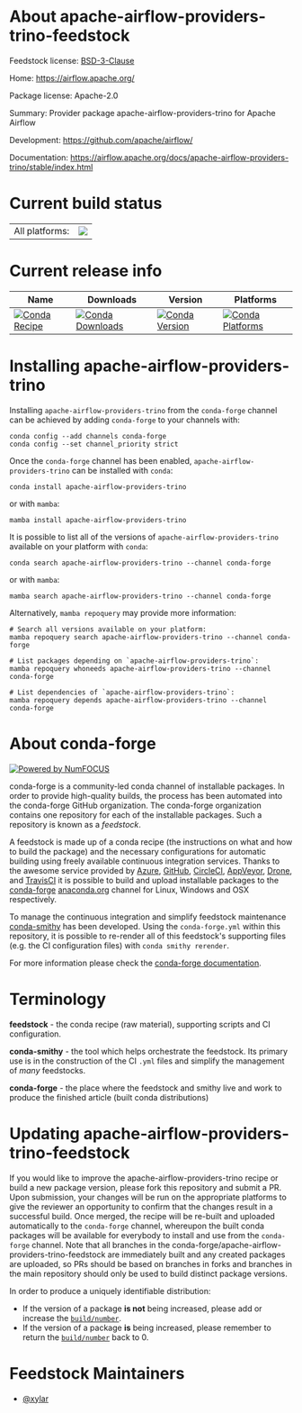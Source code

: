 About apache-airflow-providers-trino-feedstock
==============================================

Feedstock license: [BSD-3-Clause](https://github.com/conda-forge/apache-airflow-providers-trino-feedstock/blob/main/LICENSE.txt)

Home: https://airflow.apache.org/

Package license: Apache-2.0

Summary: Provider package apache-airflow-providers-trino for Apache Airflow

Development: https://github.com/apache/airflow/

Documentation: https://airflow.apache.org/docs/apache-airflow-providers-trino/stable/index.html

Current build status
====================


<table><tr><td>All platforms:</td>
    <td>
      <a href="https://dev.azure.com/conda-forge/feedstock-builds/_build/latest?definitionId=13334&branchName=main">
        <img src="https://dev.azure.com/conda-forge/feedstock-builds/_apis/build/status/apache-airflow-providers-trino-feedstock?branchName=main">
      </a>
    </td>
  </tr>
</table>

Current release info
====================

| Name | Downloads | Version | Platforms |
| --- | --- | --- | --- |
| [![Conda Recipe](https://img.shields.io/badge/recipe-apache--airflow--providers--trino-green.svg)](https://anaconda.org/conda-forge/apache-airflow-providers-trino) | [![Conda Downloads](https://img.shields.io/conda/dn/conda-forge/apache-airflow-providers-trino.svg)](https://anaconda.org/conda-forge/apache-airflow-providers-trino) | [![Conda Version](https://img.shields.io/conda/vn/conda-forge/apache-airflow-providers-trino.svg)](https://anaconda.org/conda-forge/apache-airflow-providers-trino) | [![Conda Platforms](https://img.shields.io/conda/pn/conda-forge/apache-airflow-providers-trino.svg)](https://anaconda.org/conda-forge/apache-airflow-providers-trino) |

Installing apache-airflow-providers-trino
=========================================

Installing `apache-airflow-providers-trino` from the `conda-forge` channel can be achieved by adding `conda-forge` to your channels with:

```
conda config --add channels conda-forge
conda config --set channel_priority strict
```

Once the `conda-forge` channel has been enabled, `apache-airflow-providers-trino` can be installed with `conda`:

```
conda install apache-airflow-providers-trino
```

or with `mamba`:

```
mamba install apache-airflow-providers-trino
```

It is possible to list all of the versions of `apache-airflow-providers-trino` available on your platform with `conda`:

```
conda search apache-airflow-providers-trino --channel conda-forge
```

or with `mamba`:

```
mamba search apache-airflow-providers-trino --channel conda-forge
```

Alternatively, `mamba repoquery` may provide more information:

```
# Search all versions available on your platform:
mamba repoquery search apache-airflow-providers-trino --channel conda-forge

# List packages depending on `apache-airflow-providers-trino`:
mamba repoquery whoneeds apache-airflow-providers-trino --channel conda-forge

# List dependencies of `apache-airflow-providers-trino`:
mamba repoquery depends apache-airflow-providers-trino --channel conda-forge
```


About conda-forge
=================

[![Powered by
NumFOCUS](https://img.shields.io/badge/powered%20by-NumFOCUS-orange.svg?style=flat&colorA=E1523D&colorB=007D8A)](https://numfocus.org)

conda-forge is a community-led conda channel of installable packages.
In order to provide high-quality builds, the process has been automated into the
conda-forge GitHub organization. The conda-forge organization contains one repository
for each of the installable packages. Such a repository is known as a *feedstock*.

A feedstock is made up of a conda recipe (the instructions on what and how to build
the package) and the necessary configurations for automatic building using freely
available continuous integration services. Thanks to the awesome service provided by
[Azure](https://azure.microsoft.com/en-us/services/devops/), [GitHub](https://github.com/),
[CircleCI](https://circleci.com/), [AppVeyor](https://www.appveyor.com/),
[Drone](https://cloud.drone.io/welcome), and [TravisCI](https://travis-ci.com/)
it is possible to build and upload installable packages to the
[conda-forge](https://anaconda.org/conda-forge) [anaconda.org](https://anaconda.org/)
channel for Linux, Windows and OSX respectively.

To manage the continuous integration and simplify feedstock maintenance
[conda-smithy](https://github.com/conda-forge/conda-smithy) has been developed.
Using the ``conda-forge.yml`` within this repository, it is possible to re-render all of
this feedstock's supporting files (e.g. the CI configuration files) with ``conda smithy rerender``.

For more information please check the [conda-forge documentation](https://conda-forge.org/docs/).

Terminology
===========

**feedstock** - the conda recipe (raw material), supporting scripts and CI configuration.

**conda-smithy** - the tool which helps orchestrate the feedstock.
                   Its primary use is in the construction of the CI ``.yml`` files
                   and simplify the management of *many* feedstocks.

**conda-forge** - the place where the feedstock and smithy live and work to
                  produce the finished article (built conda distributions)


Updating apache-airflow-providers-trino-feedstock
=================================================

If you would like to improve the apache-airflow-providers-trino recipe or build a new
package version, please fork this repository and submit a PR. Upon submission,
your changes will be run on the appropriate platforms to give the reviewer an
opportunity to confirm that the changes result in a successful build. Once
merged, the recipe will be re-built and uploaded automatically to the
`conda-forge` channel, whereupon the built conda packages will be available for
everybody to install and use from the `conda-forge` channel.
Note that all branches in the conda-forge/apache-airflow-providers-trino-feedstock are
immediately built and any created packages are uploaded, so PRs should be based
on branches in forks and branches in the main repository should only be used to
build distinct package versions.

In order to produce a uniquely identifiable distribution:
 * If the version of a package **is not** being increased, please add or increase
   the [``build/number``](https://docs.conda.io/projects/conda-build/en/latest/resources/define-metadata.html#build-number-and-string).
 * If the version of a package **is** being increased, please remember to return
   the [``build/number``](https://docs.conda.io/projects/conda-build/en/latest/resources/define-metadata.html#build-number-and-string)
   back to 0.

Feedstock Maintainers
=====================

* [@xylar](https://github.com/xylar/)

